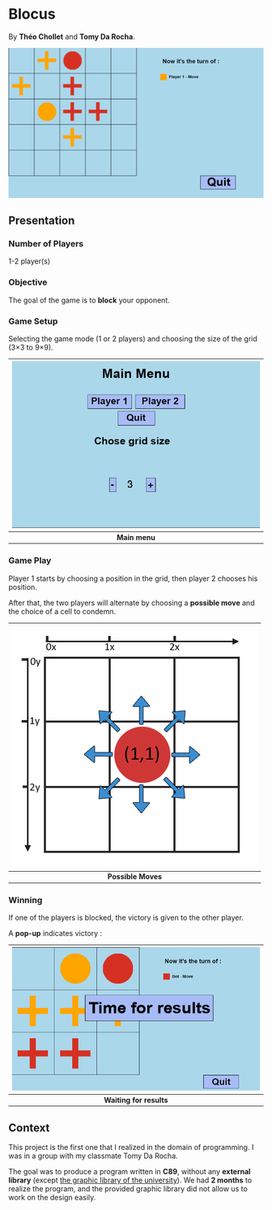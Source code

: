 # Blocus
By **Théo Chollet** and **Tomy Da Rocha**.

![Blocus](img/blocus_ingame.png)

## Presentation
### Number of Players
1-2 player(s)

### Objective
The goal of the game is to **block** your opponent.

### Game Setup
Selecting the game mode (1 or 2 players) and choosing the size of the grid (3×3 to 9×9).

| ![Main menu](img/main_menu.png) |
| :--: |
| <b>Main menu</b>|


### Game Play
Player 1 starts by choosing a position in the grid, then player 2 chooses his position.

After that, the two players will alternate by choosing a **possible move** and the choice of a cell to condemn.

| ![Possible Moves](img/possible_moves.png) |
| :--: |
| <b>Possible Moves</b>|

### Winning

If one of the players is blocked, the victory is given to the other player.

A **pop-up** indicates victory :

| ![Waiting for results](img/results_time.png) |
| :--: |
| <b>Waiting for results</b>|

## Context
This project is the first one that I realized in the domain of programming. I was in a group with my classmate Tomy Da Rocha.

The goal was to produce a program written in **C89**, without any **external library** (except [the graphic library of the university](http://www.iut-fbleau.fr/sitebp/doc/doc_bib_graphique/)).
We had **2 months** to realize the program, and the provided graphic library did not allow us to work on the design easily. 

